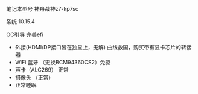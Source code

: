 笔记本型号  神舟战神z7-kp7sc

系统 	10.15.4

OC引导 完美efi

- 外接(HDMI/DP接口皆在独显上，无解) 曲线救国，购买带有显卡芯片的转接器
- WiFi 蓝牙 （更换BCM94360CS2）免驱
- 声卡（ALC269） 正常
- 摄像头 （正常）
- 正常睡眠

